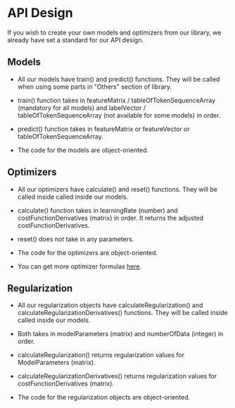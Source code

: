 # API Design

If you wish to create your own models and optimizers from our library, we already have set a standard for our API design.

## Models

* All our models have train() and predict() functions. They will be called when using some parts in "Others" section of library.

* train() function takes in featureMatrix / tableOfTokenSequenceArray (mandatory for all models) and labelVector / tableOfTokenSequenceArray (not available for some models) in order.
  
* predict() function takes in featureMatrix or featureVector or tableOfTokenSequenceArray.

* The code for the models are object-oriented.

## Optimizers

* All our optimizers have calculate() and reset() functions. They will be called inside called inside our models.

* calculate() function takes in learningRate (number) and costFunctionDerivatives (matrix) in order. It returns the adjusted costFunctionDerivatives.

* reset() does not take in any parameters.

* The code for the optimizers are object-oriented.

* You can get more optimizer formulas [here](https://paperswithcode.com/methods/category/stochastic-optimization).

## Regularization

* All our regularization objects have calculateRegularization() and calculateRegularizationDerivatives() functions. They will be called inside called inside our models.

* Both takes in modelParameters (matrix) and numberOfData (integer) in order.

* calculateRegularization() returns regularization values for ModelParameters (matrix).

* calculateRegularizationDerivatives() returns regularization values for costFunctionDerivatives (matrix).

* The code for the regularization objects are object-oriented.

